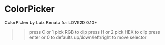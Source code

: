 # ColorPicker
ColorPicker by Luiz Renato for LOVE2D 0.10+

>> press C or 1 pick RGB to clip
>> press H or 2 pick HEX to clip
>> press enter or 0 to defaults
>> up/down/left/right to move selector

